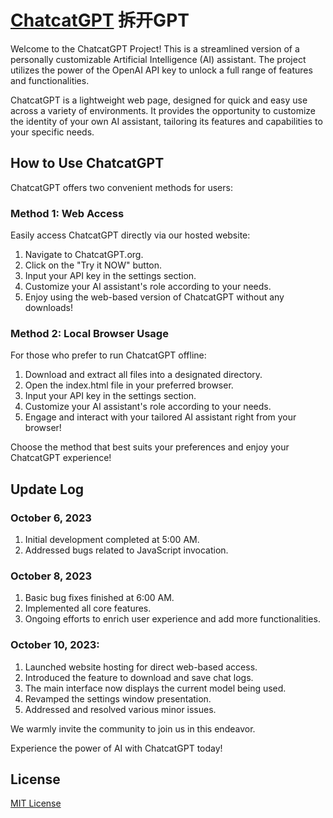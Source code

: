 # [ChatcatGPT](https://sites.google.com/view/chatcatgpt) 拆开GPT

Welcome to the ChatcatGPT Project! This is a streamlined version of a personally customizable Artificial Intelligence (AI) assistant. The project utilizes the power of the OpenAI API key to unlock a full range of features and functionalities.

ChatcatGPT is a lightweight web page, designed for quick and easy use across a variety of environments. It provides the opportunity to customize the identity of your own AI assistant, tailoring its features and capabilities to your specific needs.

## How to Use ChatcatGPT
ChatcatGPT offers two convenient methods for users:

### Method 1: Web Access
Easily access ChatcatGPT directly via our hosted website:

1. Navigate to ChatcatGPT.org.
2. Click on the "Try it NOW" button.
3. Input your API key in the settings section.
4. Customize your AI assistant's role according to your needs.
5. Enjoy using the web-based version of ChatcatGPT without any downloads!

### Method 2: Local Browser Usage
For those who prefer to run ChatcatGPT offline:

1. Download and extract all files into a designated directory.
2. Open the index.html file in your preferred browser.
3. Input your API key in the settings section.
4. Customize your AI assistant's role according to your needs.
5. Engage and interact with your tailored AI assistant right from your browser!

Choose the method that best suits your preferences and enjoy your ChatcatGPT experience!

## Update Log

### October 6, 2023

1. Initial development completed at 5:00 AM.
2. Addressed bugs related to JavaScript invocation.

### October 8, 2023

1. Basic bug fixes finished at 6:00 AM.
2. Implemented all core features.
3. Ongoing efforts to enrich user experience and add more functionalities.

### October 10, 2023:

1. Launched website hosting for direct web-based access.
2. Introduced the feature to download and save chat logs.
3. The main interface now displays the current model being used.
4. Revamped the settings window presentation.
4. Addressed and resolved various minor issues.

We warmly invite the community to join us in this endeavor.

Experience the power of AI with ChatcatGPT today!

## License
[MIT License](https://github.com/hichipli/ChatcatGPT/blob/main/LICENSE)
